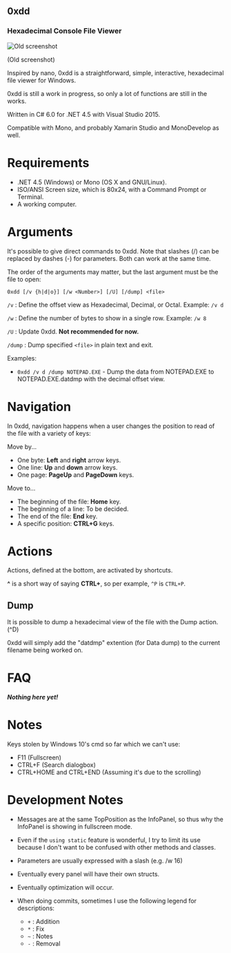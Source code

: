 ## 0xdd
### Hexadecimal Console File Viewer

![Old screenshot](http://didi.wilomgfx.net/p/0xdd1.png)

(Old screenshot)

Inspired by nano, 0xdd is a straightforward, simple, interactive, hexadecimal file viewer for Windows.

0xdd is still a work in progress, so only a lot of functions are still in the works.

Written in C# 6.0 for .NET 4.5 with Visual Studio 2015.

Compatible with Mono, and probably Xamarin Studio and MonoDevelop as well.

# Requirements

- .NET 4.5 (Windows) or Mono (OS X and GNU/Linux).
- ISO/ANSI Screen size, which is 80x24, with a Command Prompt or Terminal.
- A working computer.

# Arguments
It's possible to give direct commands to 0xdd. Note that slashes (/) can be replaced by dashes (-) for parameters. Both can work at the same time.

The order of the arguments may matter, but the last argument must be the file to open:

`0xdd [/v {h|d|o}] [/w <Number>] [/U] [/dump] <file>`

`/v` : Define the offset view as Hexadecimal, Decimal, or Octal. Example: `/v d`

`/w` : Define the number of bytes to show in a single row.
Example: `/w 8`

`/U` : Update 0xdd. __Not recommended for now.__
   
`/dump` : Dump specified `<file>` in plain text and exit.

Examples:

- `0xdd /v d /dump NOTEPAD.EXE` - Dump the data from NOTEPAD.EXE to NOTEPAD.EXE.datdmp with the decimal offset view.
 
# Navigation
In 0xdd, navigation happens when a user changes the position to read of the file with a variety of keys:

Move by...
- One byte: __Left__ and __right__ arrow keys.
- One line: __Up__ and __down__ arrow keys.
- One page: __PageUp__ and __PageDown__ keys.

Move to...
- The beginning of the file: __Home__ key.
- The beginning of a line: To be decided.
- The end of the file: __End__ key.
- A specific position: __CTRL+G__ keys.

# Actions
Actions, defined at the bottom, are activated by shortcuts.

__^__ is a short way of saying __CTRL+__, so per example, `^P` is `CTRL+P`.

## Dump
It is possible to dump a hexadecimal view of the file with the Dump action. (^D)

0xdd will simply add the "datdmp" extention (for Data dump) to the current filename being worked on.

# FAQ
___Nothing here yet!___

# Notes


Keys stolen by Windows 10's cmd so far which we can't use:
- F11 (Fullscreen)
- CTRL+F (Search dialogbox)
- CTRL+HOME and CTRL+END (Assuming it's due to the scrolling)

# Development Notes
- Messages are at the same TopPosition as the InfoPanel, so thus why the InfoPanel is showing in fullscreen mode.
- Even if the `using static` feature is wonderful, I try to limit its use because I don't want to be confused with other methods and classes.
- Parameters are usually expressed with a slash (e.g. /w 16)
- Eventually every panel will have their own structs.
- Eventually optimization will occur.

- When doing commits, sometimes I use the following legend for descriptions:
  - `+` : Addition
  - `*` : Fix
  - `~` : Notes
  - `-` : Removal